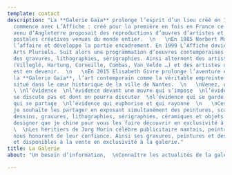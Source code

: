 ```yaml
---
template: contact
description: "La **Galerie Gaïa** prolonge l’esprit d’un lieu créé en 1978 :  \n   \nL’histoire
  commence avec L’Affiche : créé pour la première en fois en France ce concept store
  venu d’Angleterre proposait des reproductions d’œuvres d’artistes et des cartes
  postales créatives venues du monde entier.  \n   \nEn 1985 Norbert Marsal rachète
  l’affaire et développe la partie encadrement. En 1999 L’Affiche devient la galerie
  Arts Pluriels. Suit alors une programmation d’oeuvres contemporaines abstraites,
  des gravures, lithographies, sérigraphies. Ainsi alternent des artistes confirmés
  (Villeglé, Hartung, Corneille, Combas, Van Velde …) et des artistes dont l’oeuvre
  est en devenir.  \n   \nEn 2015 Elisabeth Givre prolonge l’aventure et ancre avec
  la **Galerie Gaïa**, l’art contemporain comme la véritable empreinte de ce lieu
  situé dans le cœur historique de la ville de Nantes.  \n   \nVenez, entrez et découvrez
  \ \nl’évidence  \nl’évidence devant une œuvre qui s’impose  \nl’évidence qui ne
  se discute pas et dont on pourra discuter  \nl’évidence qui se garde pour soi  \nl’évidence
  qui se partage  \nl’évidence qui euphorise et qui rayonne  \n   \nCes Evidences
  je souhaite les partager en exposant simultanément des peintures, sculptures, photographies,
  dessins, gravures, lithographies, sérigraphies, céramiques et objets uniques de
  designer que je chine pour vous les faire découvrir en exclusivité à Nantes.  \n
  \  \nLes héritiers de Jorg Morin célèbre publicitaire nantais, peintre et graveur
  nous honorent de leur confiance. Ainsi ses gravures, peintures et dessins sont exposées
  et disponibles à la vente en exclusivité à la galerie."
title: La Galerie
about: "Un besoin d’information,  \nConnaître les actualités de la galerie,  \nEnvie d’être invité aux prochains vernissages ?"

---
```

